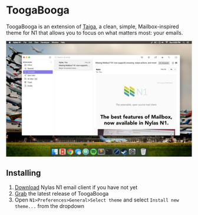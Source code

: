 # ToogaBooga

ToogaBooga is an extension of [Taiga](https://github.com/noahbuscher/N1-Taiga), a clean, simple, Mailbox-inspired theme for N1 that allows you to focus on what matters most: your emails.

![Preview](./preview.jpg)

## Installing

1. [Download](https://nylas.com/n1) Nylas N1 email client if you have not yet
2. [Grab](https://github.com/brycedorn/N1-ToogaBooga/releases) the latest release of ToogaBooga
3. Open `N1>Preferences>General>Select theme` and select `Install new theme...` from the dropdown
